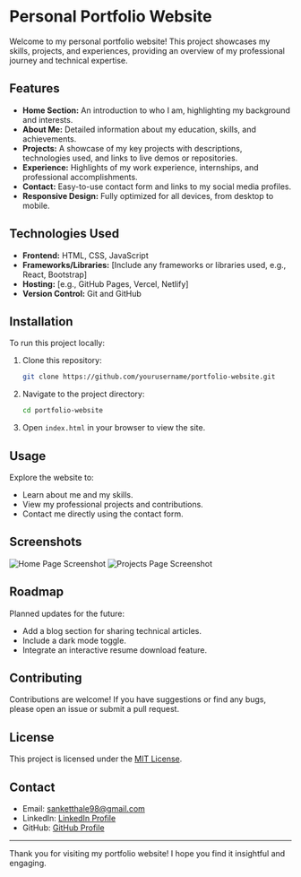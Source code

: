# Personal Portfolio Website

Welcome to my personal portfolio website! This project showcases my skills, projects, and experiences, providing an overview of my professional journey and technical expertise.

## Features

- **Home Section:** An introduction to who I am, highlighting my background and interests.
- **About Me:** Detailed information about my education, skills, and achievements.
- **Projects:** A showcase of my key projects with descriptions, technologies used, and links to live demos or repositories.
- **Experience:** Highlights of my work experience, internships, and professional accomplishments.
- **Contact:** Easy-to-use contact form and links to my social media profiles.
- **Responsive Design:** Fully optimized for all devices, from desktop to mobile.

## Technologies Used

- **Frontend:** HTML, CSS, JavaScript
- **Frameworks/Libraries:** [Include any frameworks or libraries used, e.g., React, Bootstrap]
- **Hosting:** [e.g., GitHub Pages, Vercel, Netlify]
- **Version Control:** Git and GitHub

## Installation

To run this project locally:

1. Clone this repository:
   ```bash
   git clone https://github.com/yourusername/portfolio-website.git
   ```

2. Navigate to the project directory:
   ```bash
   cd portfolio-website
   ```

3. Open `index.html` in your browser to view the site.

## Usage

Explore the website to:

- Learn about me and my skills.
- View my professional projects and contributions.
- Contact me directly using the contact form.

## Screenshots

![Home Page Screenshot](https://github.com/user-attachments/assets/cd2c08d6-fd05-4602-97f1-3ce9b61291fc)
![Projects Page Screenshot](![image](https://github.com/user-attachments/assets/d5e39748-bf88-42dc-80fc-910c881a0bdd))

## Roadmap

Planned updates for the future:

- Add a blog section for sharing technical articles.
- Include a dark mode toggle.
- Integrate an interactive resume download feature.

## Contributing

Contributions are welcome! If you have suggestions or find any bugs, please open an issue or submit a pull request.

## License

This project is licensed under the [MIT License](LICENSE).

## Contact

- Email: [sanketthale98@gmail.com](mailto:sanketthale98@gmail.com)
- LinkedIn: [LinkedIn Profile](https://www.linkedin.com/in/sanket-thale-684253257/)
- GitHub: [GitHub Profile](https://github.com/sanket6000)

---

Thank you for visiting my portfolio website! I hope you find it insightful and engaging.
